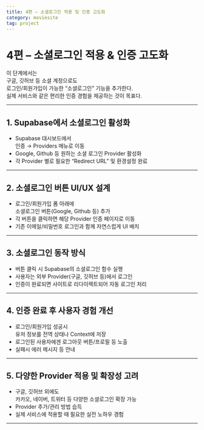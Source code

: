 ```yaml
---
title: 4편 – 소셜로그인 적용 및 인증 고도화
category: moviesite
tag: project
---
```


# 4편 – 소셜로그인 적용 & 인증 고도화

이 단계에서는  
구글, 깃허브 등 소셜 계정으로도  
로그인/회원가입이 가능한 “소셜로그인” 기능을 추가한다.  
실제 서비스와 같은 편리한 인증 경험을 제공하는 것이 목표다.

---

## 1. Supabase에서 소셜로그인 활성화

- Supabase 대시보드에서  
  인증 → Providers 메뉴로 이동  
- Google, Github 등 원하는 소셜 로그인 Provider 활성화  
- 각 Provider 별로 필요한 “Redirect URL” 및 환경설정 완료

---

## 2. 소셜로그인 버튼 UI/UX 설계

- 로그인/회원가입 폼 아래에  
  소셜로그인 버튼(Google, Github 등) 추가  
- 각 버튼을 클릭하면 해당 Provider 인증 페이지로 이동  
- 기존 이메일/비밀번호 로그인과 함께 자연스럽게 UI 배치

---

## 3. 소셜로그인 동작 방식

- 버튼 클릭 시 Supabase의 소셜로그인 함수 실행  
- 사용자는 외부 Provider(구글, 깃허브 등)에서 로그인  
- 인증이 완료되면 사이트로 리다이렉트되어 자동 로그인 처리

---

## 4. 인증 완료 후 사용자 경험 개선

- 로그인/회원가입 성공시  
  유저 정보를 전역 상태나 Context에 저장  
- 로그인된 사용자에겐 로그아웃 버튼/프로필 등 노출  
- 실패시 에러 메시지 등 안내

---

## 5. 다양한 Provider 적용 및 확장성 고려

- 구글, 깃허브 외에도  
  카카오, 네이버, 트위터 등 다양한 소셜로그인 확장 가능  
- Provider 추가/관리 방법 습득  
- 실제 서비스에 적용할 때 필요한 실전 노하우 경험

---

